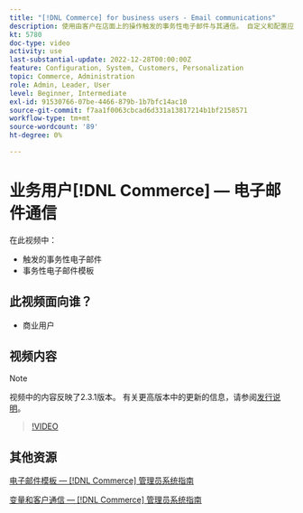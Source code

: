 ```yaml
---
title: "[!DNL Commerce] for business users - Email communications"
description: 使用由客户在店面上的操作触发的事务性电子邮件与其通信。 自定义和配置应用商店的电子邮件模板。
kt: 5780
doc-type: video
activity: use
last-substantial-update: 2022-12-28T00:00:00Z
feature: Configuration, System, Customers, Personalization
topic: Commerce, Administration
role: Admin, Leader, User
level: Beginner, Intermediate
exl-id: 91530766-07be-4466-879b-1b7bfc14ac10
source-git-commit: f7aa1f0063cbcad6d331a13817214b1bf2158571
workflow-type: tm+mt
source-wordcount: '89'
ht-degree: 0%

---
```


# 业务用户[!DNL Commerce] — 电子邮件通信

在此视频中：

- 触发的事务性电子邮件
- 事务性电子邮件模板

## 此视频面向谁？

- 商业用户

## 视频内容

>[!NOTE]
>
>视频中的内容反映了2.3.1版本。 有关更高版本中的更新的信息，请参阅[发行说明](https://experienceleague.adobe.com/docs/commerce-operations/release/notes/overview.html)。

>[!VIDEO](https://video.tv.adobe.com/v/36190?quality=12&learn=on)

## 其他资源

[电子邮件模板 —  [!DNL Commerce] 管理员系统指南](https://experienceleague.adobe.com/docs/commerce-admin/systems/communications/email-templates.html)

[变量和客户通信 —  [!DNL Commerce] 管理员系统指南](https://experienceleague.adobe.com/docs/commerce-admin/systems/introduction.html#variables-and-customer-communications)

